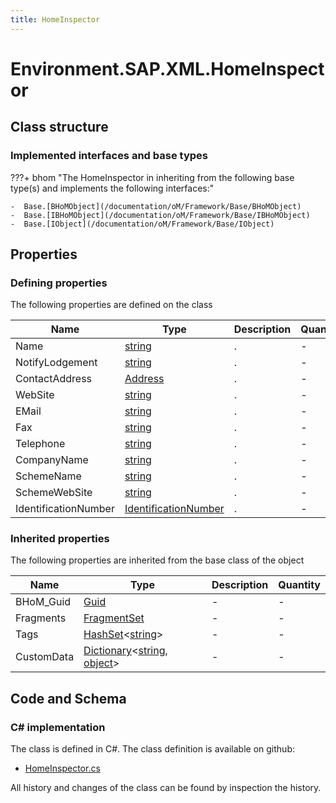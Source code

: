 ```yaml
---
title: HomeInspector
---
```


# Environment.SAP.XML.HomeInspector



## Class structure

### Implemented interfaces and base types

???+ bhom "The HomeInspector in inheriting from the following base type(s) and implements the following interfaces:"

    -  Base.[BHoMObject](/documentation/oM/Framework/Base/BHoMObject)
    -  Base.[IBHoMObject](/documentation/oM/Framework/Base/IBHoMObject)
    -  Base.[IObject](/documentation/oM/Framework/Base/IObject)


## Properties



### Defining properties

The following properties are defined on the class

| Name             | Type             | Description      | Quantity         |
|------------------|------------------|------------------|------------------|
| Name | [string](https://learn.microsoft.com/en-us/dotnet/api/System.String?view=netstandard-2.0) | . | - |
| NotifyLodgement | [string](https://learn.microsoft.com/en-us/dotnet/api/System.String?view=netstandard-2.0) | . | - |
| ContactAddress | [Address](/documentation/oM/Adapter/Environment/SAP/XML/Address) | . | - |
| WebSite | [string](https://learn.microsoft.com/en-us/dotnet/api/System.String?view=netstandard-2.0) | . | - |
| EMail | [string](https://learn.microsoft.com/en-us/dotnet/api/System.String?view=netstandard-2.0) | . | - |
| Fax | [string](https://learn.microsoft.com/en-us/dotnet/api/System.String?view=netstandard-2.0) | . | - |
| Telephone | [string](https://learn.microsoft.com/en-us/dotnet/api/System.String?view=netstandard-2.0) | . | - |
| CompanyName | [string](https://learn.microsoft.com/en-us/dotnet/api/System.String?view=netstandard-2.0) | . | - |
| SchemeName | [string](https://learn.microsoft.com/en-us/dotnet/api/System.String?view=netstandard-2.0) | . | - |
| SchemeWebSite | [string](https://learn.microsoft.com/en-us/dotnet/api/System.String?view=netstandard-2.0) | . | - |
| IdentificationNumber | [IdentificationNumber](/documentation/oM/Adapter/Environment/SAP/XML/IdentificationNumber) | . | - |


### Inherited properties
The following properties are inherited from the base class of the object

| Name             | Type             | Description      | Quantity         |
|------------------|------------------|------------------|------------------|
| BHoM_Guid | [Guid](https://learn.microsoft.com/en-us/dotnet/api/System.Guid?view=netstandard-2.0) | - | - |
| Fragments | [FragmentSet](/documentation/oM/Framework/Base/FragmentSet) | - | - |
| Tags | [HashSet](https://learn.microsoft.com/en-us/dotnet/api/System.Collections.Generic.HashSet-1?view=netstandard-2.0)&lt;[string](https://learn.microsoft.com/en-us/dotnet/api/System.String?view=netstandard-2.0)&gt; | - | - |
| CustomData | [Dictionary](https://learn.microsoft.com/en-us/dotnet/api/System.Collections.Generic.Dictionary-2?view=netstandard-2.0)&lt;[string](https://learn.microsoft.com/en-us/dotnet/api/System.String?view=netstandard-2.0), [object](https://learn.microsoft.com/en-us/dotnet/api/System.Object?view=netstandard-2.0)&gt; | - | - |


## Code and Schema

### C# implementation

The class is defined in C#. The class definition is available on github:

- [HomeInspector.cs](https://github.com/BHoM/SAP_Toolkit/blob/develop/SAP_oM/XML/HomeInspector.cs)

All history and changes of the class can be found by inspection the history.

